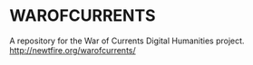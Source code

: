 # WAROFCURRENTS
A repository for the War of Currents Digital Humanities project.</lb>
http://newtfire.org/warofcurrents/

